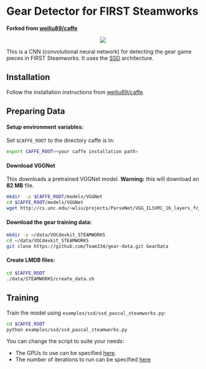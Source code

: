 # Gear Detector for FIRST Steamworks

**Forked from [weiliu89/caffe](https://github.com/weiliu89/caffe/tree/ssd/)**

<p align="center">
  <img src="http://i.imgur.com/qcJGtBW.jpg">
</p>

This is a CNN (convolutional neural network) for detecting the gear game pieces in FIRST Steamworks. It uses the [SSD](https://arxiv.org/abs/1512.02325) architecture.

## Installation

Follow the installation instructions from [weiliu89/caffe](https://github.com/weiliu89/caffe/tree/ssd/#installation).

## Preparing Data

#### Setup environment variables:

Set `$CAFFE_ROOT` to the directory caffe is in:
```sh
export CAFFE_ROOT=<your caffe installation path>
```

#### Download VGGNet

This downloads a pretrained VGGNet model. **Warning:** this will download an **82 MB** file.

```sh
mkdir  -p $CAFFE_ROOT/models/VGGNet
cd $CAFFE_ROOT/models/VGGNet
wget http://cs.unc.edu/~wliu/projects/ParseNet/VGG_ILSVRC_16_layers_fc_reduced.caffemodel
```

#### Download the gear training data:

```sh
mkdir -p ~/data/VOCdevkit_STEAMWORKS
cd ~/data/VOCdevkit_STEAMWORKS
git clone https://github.com/Team334/gear-data.git GearData
```

#### Create LMDB files:
```sh
cd $CAFFE_ROOT
./data/STEAMWORKS/create_data.sh
```

## Training

Train the model using `examples/ssd/ssd_pascal_steamworks.py`:

```sh
cd $CAFFE_ROOT
python examples/ssd/ssd_pascal_steamworks.py
```

You can change the script to suite your needs:
- The GPUs to use can be specified [here](https://github.com/Team334/gear-detector/blob/450c6132dd7cfa514c46e71051c8cccb0623a4a8/examples/ssd/ssd_pascal_steamworks.py#L332).
- The number of iterations to run can be specified [here](https://github.com/Team334/gear-detector/blob/450c6132dd7cfa514c46e71051c8cccb0623a4a8/examples/ssd/ssd_pascal_steamworks.py#L374)
